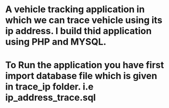 # A vehicle tracking application in which we can trace vehicle using its ip address. I build thid application using PHP and MYSQL.

# To Run the application you have first import database file which is given in trace_ip folder. i.e ip_address_trace.sql
